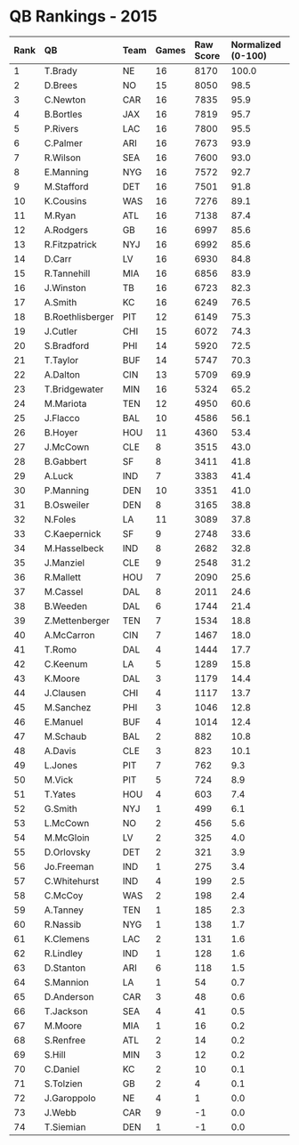 # QB Rankings - 2015

| Rank | QB               | Team | Games | Raw Score | Normalized (0-100) |
| :----| :----------------| :----| :-----| :---------| :------------------|
| 1    | T.Brady          | NE   | 16    | 8170      | 100.0              |
| 2    | D.Brees          | NO   | 15    | 8050      | 98.5               |
| 3    | C.Newton         | CAR  | 16    | 7835      | 95.9               |
| 4    | B.Bortles        | JAX  | 16    | 7819      | 95.7               |
| 5    | P.Rivers         | LAC  | 16    | 7800      | 95.5               |
| 6    | C.Palmer         | ARI  | 16    | 7673      | 93.9               |
| 7    | R.Wilson         | SEA  | 16    | 7600      | 93.0               |
| 8    | E.Manning        | NYG  | 16    | 7572      | 92.7               |
| 9    | M.Stafford       | DET  | 16    | 7501      | 91.8               |
| 10   | K.Cousins        | WAS  | 16    | 7276      | 89.1               |
| 11   | M.Ryan           | ATL  | 16    | 7138      | 87.4               |
| 12   | A.Rodgers        | GB   | 16    | 6997      | 85.6               |
| 13   | R.Fitzpatrick    | NYJ  | 16    | 6992      | 85.6               |
| 14   | D.Carr           | LV   | 16    | 6930      | 84.8               |
| 15   | R.Tannehill      | MIA  | 16    | 6856      | 83.9               |
| 16   | J.Winston        | TB   | 16    | 6723      | 82.3               |
| 17   | A.Smith          | KC   | 16    | 6249      | 76.5               |
| 18   | B.Roethlisberger | PIT  | 12    | 6149      | 75.3               |
| 19   | J.Cutler         | CHI  | 15    | 6072      | 74.3               |
| 20   | S.Bradford       | PHI  | 14    | 5920      | 72.5               |
| 21   | T.Taylor         | BUF  | 14    | 5747      | 70.3               |
| 22   | A.Dalton         | CIN  | 13    | 5709      | 69.9               |
| 23   | T.Bridgewater    | MIN  | 16    | 5324      | 65.2               |
| 24   | M.Mariota        | TEN  | 12    | 4950      | 60.6               |
| 25   | J.Flacco         | BAL  | 10    | 4586      | 56.1               |
| 26   | B.Hoyer          | HOU  | 11    | 4360      | 53.4               |
| 27   | J.McCown         | CLE  | 8     | 3515      | 43.0               |
| 28   | B.Gabbert        | SF   | 8     | 3411      | 41.8               |
| 29   | A.Luck           | IND  | 7     | 3383      | 41.4               |
| 30   | P.Manning        | DEN  | 10    | 3351      | 41.0               |
| 31   | B.Osweiler       | DEN  | 8     | 3165      | 38.8               |
| 32   | N.Foles          | LA   | 11    | 3089      | 37.8               |
| 33   | C.Kaepernick     | SF   | 9     | 2748      | 33.6               |
| 34   | M.Hasselbeck     | IND  | 8     | 2682      | 32.8               |
| 35   | J.Manziel        | CLE  | 9     | 2548      | 31.2               |
| 36   | R.Mallett        | HOU  | 7     | 2090      | 25.6               |
| 37   | M.Cassel         | DAL  | 8     | 2011      | 24.6               |
| 38   | B.Weeden         | DAL  | 6     | 1744      | 21.4               |
| 39   | Z.Mettenberger   | TEN  | 7     | 1534      | 18.8               |
| 40   | A.McCarron       | CIN  | 7     | 1467      | 18.0               |
| 41   | T.Romo           | DAL  | 4     | 1444      | 17.7               |
| 42   | C.Keenum         | LA   | 5     | 1289      | 15.8               |
| 43   | K.Moore          | DAL  | 3     | 1179      | 14.4               |
| 44   | J.Clausen        | CHI  | 4     | 1117      | 13.7               |
| 45   | M.Sanchez        | PHI  | 3     | 1046      | 12.8               |
| 46   | E.Manuel         | BUF  | 4     | 1014      | 12.4               |
| 47   | M.Schaub         | BAL  | 2     | 882       | 10.8               |
| 48   | A.Davis          | CLE  | 3     | 823       | 10.1               |
| 49   | L.Jones          | PIT  | 7     | 762       | 9.3                |
| 50   | M.Vick           | PIT  | 5     | 724       | 8.9                |
| 51   | T.Yates          | HOU  | 4     | 603       | 7.4                |
| 52   | G.Smith          | NYJ  | 1     | 499       | 6.1                |
| 53   | L.McCown         | NO   | 2     | 456       | 5.6                |
| 54   | M.McGloin        | LV   | 2     | 325       | 4.0                |
| 55   | D.Orlovsky       | DET  | 2     | 321       | 3.9                |
| 56   | Jo.Freeman       | IND  | 1     | 275       | 3.4                |
| 57   | C.Whitehurst     | IND  | 4     | 199       | 2.5                |
| 58   | C.McCoy          | WAS  | 2     | 198       | 2.4                |
| 59   | A.Tanney         | TEN  | 1     | 185       | 2.3                |
| 60   | R.Nassib         | NYG  | 1     | 138       | 1.7                |
| 61   | K.Clemens        | LAC  | 2     | 131       | 1.6                |
| 62   | R.Lindley        | IND  | 1     | 128       | 1.6                |
| 63   | D.Stanton        | ARI  | 6     | 118       | 1.5                |
| 64   | S.Mannion        | LA   | 1     | 54        | 0.7                |
| 65   | D.Anderson       | CAR  | 3     | 48        | 0.6                |
| 66   | T.Jackson        | SEA  | 4     | 41        | 0.5                |
| 67   | M.Moore          | MIA  | 1     | 16        | 0.2                |
| 68   | S.Renfree        | ATL  | 2     | 14        | 0.2                |
| 69   | S.Hill           | MIN  | 3     | 12        | 0.2                |
| 70   | C.Daniel         | KC   | 2     | 10        | 0.1                |
| 71   | S.Tolzien        | GB   | 2     | 4         | 0.1                |
| 72   | J.Garoppolo      | NE   | 4     | 1         | 0.0                |
| 73   | J.Webb           | CAR  | 9     | -1        | 0.0                |
| 74   | T.Siemian        | DEN  | 1     | -1        | 0.0                |

